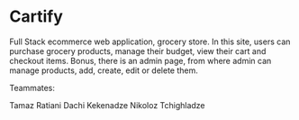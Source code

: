 # Cartify

Full Stack ecommerce web application, grocery store. In this site, users can purchase grocery products, manage their budget, view their cart and checkout items. Bonus, there is an admin page, from where admin can manage products, add, create, edit or delete them.

Teammates:

Tamaz Ratiani
Dachi Kekenadze
Nikoloz Tchighladze
